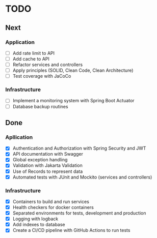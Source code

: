 # TODO

## Next

### Application
- [ ] Add rate limit to API
- [ ] Add cache to API
- [ ] Refactor services and controllers
- [ ] Apply principles (SOLID, Clean Code, Clean Architecture)
- [ ] Test coverage with JaCoCo

### Infrastructure
- [ ] Implement a monitoring system with Spring Boot Actuator
- [ ] Database backup routines

## Done

### Apllication
- [x] Authentication and Authorization with Spring Security and JWT
- [x] API documentation with Swagger
- [x] Global exception handling
- [x] Validation with Jakarta Validation
- [x] Use of Records to represent data
- [x] Automated tests with JUnit and Mockito (services and controllers)

### Infrastructure
- [x] Containers to build and run services
- [x] Health checkers for docker containers
- [x] Separated environments for tests, development and production
- [x] Logging with logback
- [x] Add indexes to database
- [x] Create a CI/CD pipeline with GitHub Actions to run tests